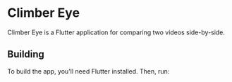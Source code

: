 # Climber Eye

Climber Eye is a Flutter application for comparing two videos side-by-side.

## Building

To build the app, you'll need Flutter installed.  Then, run:

